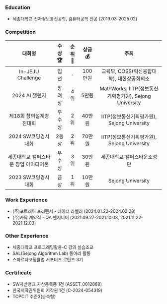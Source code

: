 ### Education
- 세종대학교 전자정보통신공학, 컴퓨터공학 전공 (2019.03-2025.02)

### Competition
|**대회명**|**수상🏆**|**순위🥇**|**상금💰**|**주최**|
|:--:|:--:|:--:|:--:|:--:|
|In-JEJU Challenge|입선|-|100만원|교육부, COSS(혁신융합대학), 대한상공회의소|
|2024 AI 챌린지|장려상|4위|5만원|MathWorks, IITP(정보통신기획평가원), Sejong University|
|제18회 창의설계경진대회|우수상|2위|40만원|IITP(정보통신기획평가원), Sejong University|
|2024 SW코딩경시대회|2등상|2위|70만원|IITP(정보통신기획평가원), Sejong University|
|세종대학교 캠퍼스타운 창업 아이디어톤|우수상|3위|30만원|세종대학교 캠퍼스타운조성단|
|2023 SW코딩경시대회|금상|1위|10만원|Sejong University|

### Work Experience
- (주)포트래이 프리랜서 - 데이터 라벨러 (2024.01.22-2024.02.28)
- (주)카닥 계약직 - QA 엔지니어 (2021.09.27-2021.10.08, 2021.11.22-2021.12.03) 

### Other Experience
- 세종대학교 프로그래밍활용-C 강의 실습조교
- SAL(Sejong Algorithm Lab) 동아리 활동
- 스파르타코딩클럽 서포터즈 르탄즈 3기

### Certificate
- SW자산뱅크 자산등록증 1건 (ASSET_0012888)
- 한국저작권위원회 저작권 1건 (C-2024-054319)
- TOPCIT 수준3(능숙형)
